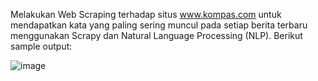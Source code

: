 Melakukan Web Scraping terhadap situs www.kompas.com untuk mendapatkan kata yang paling sering muncul pada setiap berita terbaru menggunakan Scrapy dan Natural Language Processing (NLP). Berikut sample output:

![image](https://user-images.githubusercontent.com/80158731/148509302-1ef0a341-e817-485e-b311-70da1f5c9bbf.png)
